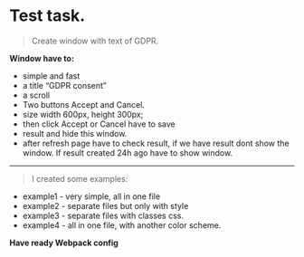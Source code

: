 # Test task.

> Create window with text of GDPR. 

**Window have to:**
- simple and fast
- a title “GDPR consent”
- a scroll
- Two buttons Accept and Cancel.
- size width 600px, height 300px;
- then click Accept or Cancel have to save 
- result and hide this window.
- after refresh page have to check result, if we have result dont show the window. If result created 24h ago have to show window.

----------

> I created some examples:

- example1 - very simple, all in one file
- example2 - separate files but only with style
- example3 - separate files with classes css.
- example4 - all in one file, with another color scheme.

**Have ready Webpack config**
